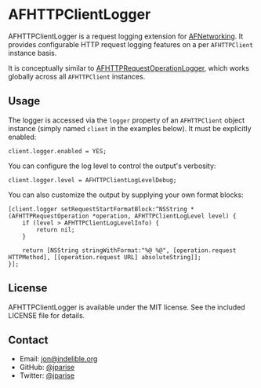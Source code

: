 # AFHTTPClientLogger

AFHTTPClientLogger is a request logging extension for [AFNetworking][].  It
provides configurable HTTP request logging features on a per `AFHTTPClient`
instance basis.

It is conceptually similar to [AFHTTPRequestOperationLogger][], which works
globally across all `AFHTTPClient` instances.

## Usage

The logger is accessed via the `logger` property of an `AFHTTPClient` object
instance (simply named `client` in the examples below).  It must be explicitly
enabled:

    client.logger.enabled = YES;

You can configure the log level to control the output's verbosity:

    client.logger.level = AFHTTPClientLogLevelDebug;

You can also customize the output by supplying your own format blocks:

    [client.logger setRequestStartFormatBlock:^NSString *(AFHTTPRequestOperation *operation, AFHTTPClientLogLevel level) {
        if (level > AFHTTPClientLogLevelInfo) {
            return nil;
        }

        return [NSString stringWithFormat:"%@ %@", [operation.request HTTPMethod], [[operation.request URL] absoluteString]];
    }];

## License

AFHTTPClientLogger is available under the MIT license.  See the included
LICENSE file for details.

## Contact

 - Email: jon@indelible.org
 - GitHub: [@jparise](https://github.com/jparise)
 - Twitter: [@jparise](https://twitter.com/jparise)

[AFNetworking]: http://afnetworking.com/
[AFHTTPRequestOperationLogger]: https://github.com/AFNetworking/AFHTTPRequestOperationLogger
